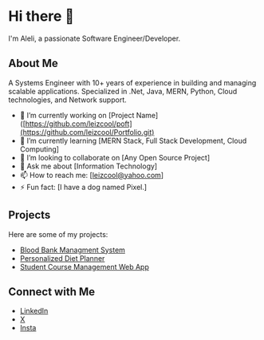 # Hi there 👋

I'm Aleli, a passionate Software Engineer/Developer.

## About Me
A Systems Engineer with 10+ years of experience in building and managing scalable applications. Specialized in .Net, Java, MERN, Python, Cloud technologies, and Network support.

- 🔭 I’m currently working on [Project Name]([https://github.com/leizcool/poft](https://github.com/leizcool/Portfolio.git)
- 🌱 I’m currently learning [MERN Stack, Full Stack Development, Cloud Computing]
- 👯 I’m looking to collaborate on [Any Open Source Project]
- 💬 Ask me about [Information Technology]
- 📫 How to reach me: [leizcool@yahoo.com]
- ⚡ Fun fact: [I have a dog named Pixel.]

## Projects

Here are some of my projects:

- [Blood Bank Managment System](https://github.com/leizcool/Blood-Bank-Management-System.git)
- [Personalized Diet Planner](https://github.com/leizcool/Personalized-Diet-Planner.git)
- [Student Course Management Web App](https://github.com/leizcool/Student-Course-Web-App.git)

## Connect with Me

- [LinkedIn](https://www.linkedin.com/in/alelimacapagal)
- [X](https://x.com/leizcool2025)
- [Insta](https://instagram.com/leizc001)
